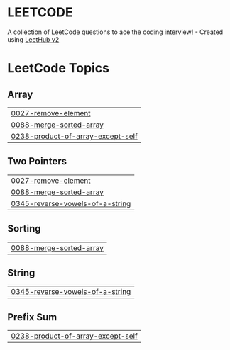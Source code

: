 # LEETCODE
A collection of LeetCode questions to ace the coding interview! - Created using [LeetHub v2](https://github.com/arunbhardwaj/LeetHub-2.0)

<!---LeetCode Topics Start-->
# LeetCode Topics
## Array
|  |
| ------- |
| [0027-remove-element](https://github.com/mahmoud1512/LEETCODE/tree/master/0027-remove-element) |
| [0088-merge-sorted-array](https://github.com/mahmoud1512/LEETCODE/tree/master/0088-merge-sorted-array) |
| [0238-product-of-array-except-self](https://github.com/mahmoud1512/LEETCODE/tree/master/0238-product-of-array-except-self) |
## Two Pointers
|  |
| ------- |
| [0027-remove-element](https://github.com/mahmoud1512/LEETCODE/tree/master/0027-remove-element) |
| [0088-merge-sorted-array](https://github.com/mahmoud1512/LEETCODE/tree/master/0088-merge-sorted-array) |
| [0345-reverse-vowels-of-a-string](https://github.com/mahmoud1512/LEETCODE/tree/master/0345-reverse-vowels-of-a-string) |
## Sorting
|  |
| ------- |
| [0088-merge-sorted-array](https://github.com/mahmoud1512/LEETCODE/tree/master/0088-merge-sorted-array) |
## String
|  |
| ------- |
| [0345-reverse-vowels-of-a-string](https://github.com/mahmoud1512/LEETCODE/tree/master/0345-reverse-vowels-of-a-string) |
## Prefix Sum
|  |
| ------- |
| [0238-product-of-array-except-self](https://github.com/mahmoud1512/LEETCODE/tree/master/0238-product-of-array-except-self) |
<!---LeetCode Topics End-->